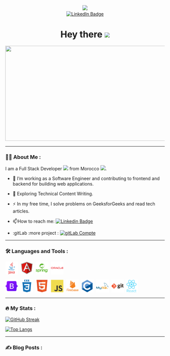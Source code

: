 <div id="header" align="center">
  <img src="https://www.linkpicture.com/q/WhatsApp-Image-2023-01-30-at-13.51.45.jpeg" width="200"/>
</div>


<div id="badges" align ="center">
  <a href="https://www.linkedin.com/in/outman-el-miraouy-8ba377236">
    <img src="https://img.shields.io/badge/LinkedIn-blue?style=for-the-badge&logo=linkedin&logoColor=white" alt="LinkedIn Badge"/>
  </a>
  
 
</div>





<h1 align="center">
  Hey there
  <img src="https://media.giphy.com/media/hvRJCLFzcasrR4ia7z/giphy.gif" width="30px"/>
</h1>

<div align="center">
  <img src="https://media.giphy.com/media/1C8bHHJturSx2/giphy.gif" width="600" height="300"/>
</div>


---

### :woman_technologist: About Me :

I am a Full Stack Developer <img src="https://media.giphy.com/media/WUlplcMpOCEmTGBtBW/giphy.gif" width="30"> from Morocco <img src="https://media.giphy.com/media/Q6xuxUhCgCNpsbfhaP/giphy.gif" width="30">.

- :telescope: I’m working as a Software Engineer and contributing to frontend and backend for building web applications.

- :seedling: Exploring Technical Content Writing.

- :zap: In my free time, I solve problems on GeeksforGeeks and read tech articles.

- :mailbox:How to reach me: [![Linkedin Badge](https://img.shields.io/badge/-LinkedIn-blue?style=flat&logo=Linkedin&logoColor=white)](https://www.linkedin.com/in/outman-el-miraouy-8ba377236)
-  :gitLab :more project : [![gitLab Compte ](file:///C:/Users/E%20L%20I%20T%20E%20B%20O%20O%20K/Downloads/git-original-wordmark.svg)](https://gitlab.com/El_Miraouy)


---

### :hammer_and_wrench: Languages and Tools :

<div>
  <img src="https://github.com/devicons/devicon/blob/master/icons/java/java-original-wordmark.svg" title="Java" alt="Java" width="40" height="40"/>&nbsp;
  <img src="https://github.com/devicons/devicon/blob/master/icons/angularjs/angularjs-original.svg" title="Angular" alt="Angular" width="40" height="40"/>&nbsp;
  <img src="https://github.com/devicons/devicon/blob/master/icons/spring/spring-original-wordmark.svg" title="Spring" alt="Spring" width="40" height="40"/>&nbsp;
  <img src="https://github.com/devicons/devicon/blob/master/icons/oracle/oracle-original.svg" title="Oracle" alt="Oracle" width="40" height="40"/>&nbsp;
 
  <img src="https://github.com/devicons/devicon/blob/master/icons/bootstrap/bootstrap-original.svg" title="Bootstrap" alt="Bootstrap " width="40" height="40"/>&nbsp;
  <img src="https://github.com/devicons/devicon/blob/master/icons/css3/css3-plain-wordmark.svg"  title="CSS3" alt="CSS" width="40" height="40"/>&nbsp;
  <img src="https://github.com/devicons/devicon/blob/master/icons/html5/html5-original.svg" title="HTML5" alt="HTML" width="40" height="40"/>&nbsp;
  <img src="https://github.com/devicons/devicon/blob/master/icons/javascript/javascript-original.svg" title="JavaScript" alt="JavaScript" width="40" height="40"/>&nbsp;
  <img src="https://github.com/devicons/devicon/blob/master/icons/firebase/firebase-plain-wordmark.svg" title="Firebase" alt="Firebase" width="40" height="40"/>&nbsp;
  <img src="https://github.com/devicons/devicon/blob/master/icons/c/c-original.svg" title="C"  alt="C" width="40" height="40"/>&nbsp;
  <img src="https://github.com/devicons/devicon/blob/master/icons/mysql/mysql-original-wordmark.svg" title="MySQL"  alt="MySQL" width="40" height="40"/>&nbsp;
  <img src="https://github.com/devicons/devicon/blob/master/icons/git/git-original-wordmark.svg" title="Git" alt="Git" width="40" height="40"/>
  <img src="https://github.com/devicons/devicon/blob/master/icons/react/react-original-wordmark.svg" title="react" alt="react" width="40" height="40"/></div>


---

### :fire: My Stats :


[![GitHub Streak](http://github-readme-streak-stats.herokuapp.com?user=EL-MIRAOUY-OUTMAN&theme=dark&hide_border=true&date_format=M%20j%5B%2C%20Y%5D)]()



[![Top Langs](https://github-readme-stats.vercel.app/api/top-langs/?username=EL-MIRAOUY-OUTMAN&layout=compact&theme=vision-friendly-dark)]()


---

### :writing_hand: Blog Posts :


<!-- BLOG-POST-LIST:START -->
<!-- BLOG-POST-LIST:END -->
